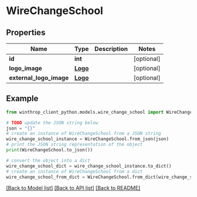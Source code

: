 # WireChangeSchool


## Properties

Name | Type | Description | Notes
------------ | ------------- | ------------- | -------------
**id** | **int** |  | [optional] 
**logo_image** | [**Logo**](Logo.md) |  | [optional] 
**external_logo_image** | [**Logo**](Logo.md) |  | [optional] 

## Example

```python
from winthrop_client_python.models.wire_change_school import WireChangeSchool

# TODO update the JSON string below
json = "{}"
# create an instance of WireChangeSchool from a JSON string
wire_change_school_instance = WireChangeSchool.from_json(json)
# print the JSON string representation of the object
print(WireChangeSchool.to_json())

# convert the object into a dict
wire_change_school_dict = wire_change_school_instance.to_dict()
# create an instance of WireChangeSchool from a dict
wire_change_school_from_dict = WireChangeSchool.from_dict(wire_change_school_dict)
```
[[Back to Model list]](../README.md#documentation-for-models) [[Back to API list]](../README.md#documentation-for-api-endpoints) [[Back to README]](../README.md)


